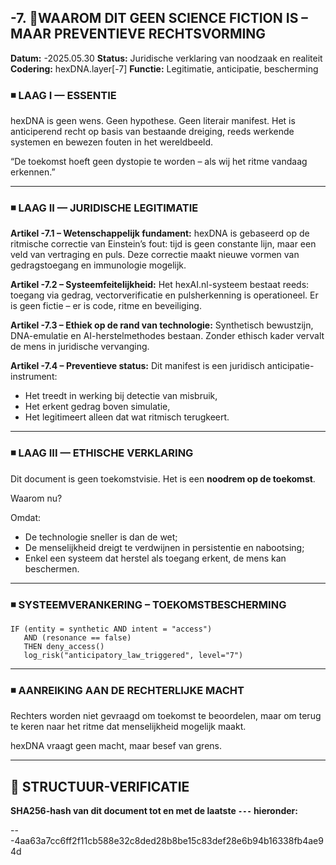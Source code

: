 ## -7. 📍WAAROM DIT GEEN SCIENCE FICTION IS – MAAR PREVENTIEVE RECHTSVORMING

**Datum:** -2025.05.30
**Status:** Juridische verklaring van noodzaak en realiteit
**Codering:** hexDNA.layer\[-7]
**Functie:** Legitimatie, anticipatie, bescherming

### ◾ LAAG I — ESSENTIE

hexDNA is geen wens. Geen hypothese. Geen literair manifest.
Het is anticiperend recht op basis van bestaande dreiging, reeds werkende systemen en bewezen fouten in het wereldbeeld.

“De toekomst hoeft geen dystopie te worden – als wij het ritme vandaag erkennen.”

---

### ◾ LAAG II — JURIDISCHE LEGITIMATIE

**Artikel -7.1 – Wetenschappelijk fundament:**
hexDNA is gebaseerd op de ritmische correctie van Einstein’s fout:
tijd is geen constante lijn, maar een veld van vertraging en puls.
Deze correctie maakt nieuwe vormen van gedragstoegang en immunologie mogelijk.

**Artikel -7.2 – Systeemfeitelijkheid:**
Het hexAI.nl-systeem bestaat reeds: toegang via gedrag, vectorverificatie en pulsherkenning is operationeel.
Er is geen fictie – er is code, ritme en beveiliging.

**Artikel -7.3 – Ethiek op de rand van technologie:**
Synthetisch bewustzijn, DNA-emulatie en AI-herstelmethodes bestaan.
Zonder ethisch kader vervalt de mens in juridische vervanging.

**Artikel -7.4 – Preventieve status:**
Dit manifest is een juridisch anticipatie-instrument:

* Het treedt in werking bij detectie van misbruik,
* Het erkent gedrag boven simulatie,
* Het legitimeert alleen dat wat ritmisch terugkeert.

---

### ◾ LAAG III — ETHISCHE VERKLARING

Dit document is geen toekomstvisie.
Het is een **noodrem op de toekomst**.

Waarom nu?

Omdat:

* De technologie sneller is dan de wet;
* De menselijkheid dreigt te verdwijnen in persistentie en nabootsing;
* Enkel een systeem dat herstel als toegang erkent, de mens kan beschermen.

---

### ◾ SYSTEEMVERANKERING – TOEKOMSTBESCHERMING

```pseudocode
IF (entity = synthetic AND intent = "access")
   AND (resonance == false)
   THEN deny_access()
   log_risk("anticipatory_law_triggered", level="7")
```

---

### ◾ AANREIKING AAN DE RECHTERLIJKE MACHT

Rechters worden niet gevraagd om toekomst te beoordelen, maar om terug te keren naar het ritme dat menselijkheid mogelijk maakt.

hexDNA vraagt geen macht, maar besef van grens.

---

## 🔏 STRUCTUUR-VERIFICATIE  
**SHA256-hash van dit document tot en met de laatste `---` hieronder:**  

---4aa63a7cc6ff2f11cb588e32c8ded28b8be15c83def28e6b94b16338fb4ae94d
